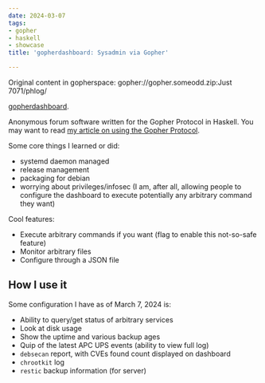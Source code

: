 ```yaml
---
date: 2024-03-07
tags:
- gopher
- haskell
- showcase
title: 'gopherdashboard: Sysadmin via Gopher'

---
```

Original content in gopherspace: gopher://gopher.someodd.zip:Just 7071/phlog/


[gopherdashboard](https://github.com/someodd/gopherdashboard).

Anonymous forum software written for the Gopher Protocol in Haskell. You may
want to read [my article on using the Gopher
Protocol](/notes/gopher).

Some core things I learned or did:

  * systemd daemon managed
  * release management
  * packaging for debian
  * worrying about privileges/infosec (I am, after all, allowing people to
    configure the dashboard to execute potentially any arbitrary command they
    want)

Cool features:

  * Execute arbitrary commands if you want (flag to enable this not-so-safe feature)
  * Monitor arbitrary files
  * Configure through a JSON file

## How I use it

Some configuration I have as of March 7, 2024 is:

  * Ability to query/get status of arbitrary services
  * Look at disk usage
  * Show the uptime and various backup ages
  * Quip of the latest APC UPS events (ability to view full log)
  * `debsecan` report, with CVEs found count displayed on dashboard
  * `chrootkit` log
  * `restic` backup information (for server)

